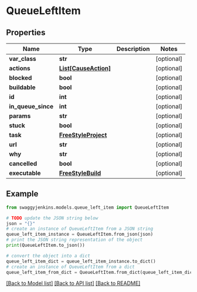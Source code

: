 # QueueLeftItem


## Properties

Name | Type | Description | Notes
------------ | ------------- | ------------- | -------------
**var_class** | **str** |  | [optional] 
**actions** | [**List[CauseAction]**](CauseAction.md) |  | [optional] 
**blocked** | **bool** |  | [optional] 
**buildable** | **bool** |  | [optional] 
**id** | **int** |  | [optional] 
**in_queue_since** | **int** |  | [optional] 
**params** | **str** |  | [optional] 
**stuck** | **bool** |  | [optional] 
**task** | [**FreeStyleProject**](FreeStyleProject.md) |  | [optional] 
**url** | **str** |  | [optional] 
**why** | **str** |  | [optional] 
**cancelled** | **bool** |  | [optional] 
**executable** | [**FreeStyleBuild**](FreeStyleBuild.md) |  | [optional] 

## Example

```python
from swaggyjenkins.models.queue_left_item import QueueLeftItem

# TODO update the JSON string below
json = "{}"
# create an instance of QueueLeftItem from a JSON string
queue_left_item_instance = QueueLeftItem.from_json(json)
# print the JSON string representation of the object
print(QueueLeftItem.to_json())

# convert the object into a dict
queue_left_item_dict = queue_left_item_instance.to_dict()
# create an instance of QueueLeftItem from a dict
queue_left_item_from_dict = QueueLeftItem.from_dict(queue_left_item_dict)
```
[[Back to Model list]](../README.md#documentation-for-models) [[Back to API list]](../README.md#documentation-for-api-endpoints) [[Back to README]](../README.md)


